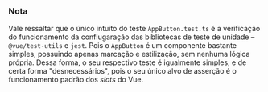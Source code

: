 ### Nota

Vale ressaltar que o único intuito do teste `AppButton.test.ts` é a verificação do funcionamento da confiugaração das bibliotecas de teste de unidade – `@vue/test-utils` e `jest`. Pois o `AppButton` é um componente bastante simples, possuindo apenas marcação e estilização, sem nenhuma lógica própria. Dessa forma, o seu respectivo teste é igualmente simples, e de certa forma "desnecessários", pois o seu único alvo de asserção é o funcionamento padrão dos _slots_ do Vue.
